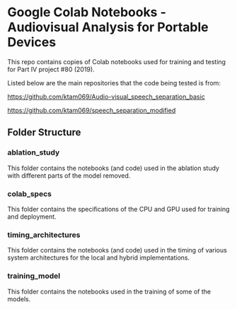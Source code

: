 # Google Colab Notebooks - Audiovisual Analysis for Portable Devices

This repo contains copies of Colab notebooks used for training and testing for Part IV project #80 (2019).

Listed below are the main repositories that the code being tested is from:

https://github.com/ktam069/Audio-visual_speech_separation_basic

https://github.com/ktam069/speech_separation_modified

## Folder Structure

### ablation_study

This folder contains the notebooks (and code) used in the ablation study with different parts of the model removed.

### colab_specs

This folder contains the specifications of the CPU and GPU used for training and deployment.

### timing_architectures

This folder contains the notebooks (and code) used in the timing of various system architectures for the local and hybrid implementations.

### training_model	

This folder contains the notebooks used in the training of some of the models.
